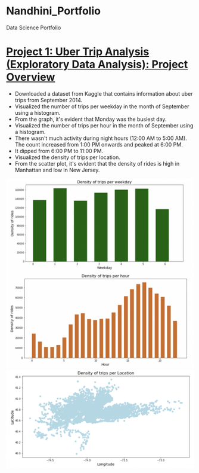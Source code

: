 # Nandhini_Portfolio
Data Science Portfolio

# [Project 1: Uber Trip Analysis (Exploratory Data Analysis): Project Overview](https://github.com/nandhinishankarl/Exploratory-Data-Analysis-Projects/blob/main/Uber%20Trip%20Analysis%20(NYC).ipynb)
 - Downloaded a dataset from Kaggle that contains information about uber trips from September 2014. 
 - Visualized the number of trips per weekday in the month of September using a histogram.
 - From the graph, it's evident that Monday was the busiest day.
 - Visualized the number of trips per hour in the month of September using a histogram. 
 - There wasn't much activity during night hours (12:00 AM to 5:00 AM). The count increased from 1:00 PM onwards and peaked at 6:00 PM.
 - It dipped from 6:00 PM to 11:00 PM. 
 - Visualized the density of trips per location. 
 - From the scatter plot, it's evident that the density of rides is high in Manhattan and low in New Jersey. 

![](images/Screen%20Shot%202022-06-22%20at%207.32.22%20PM.png)
![](images/Screen%20Shot%202022-06-22%20at%207.32.38%20PM.png)
![](images/Screen%20Shot%202022-06-22%20at%207.32.54%20PM.png)
